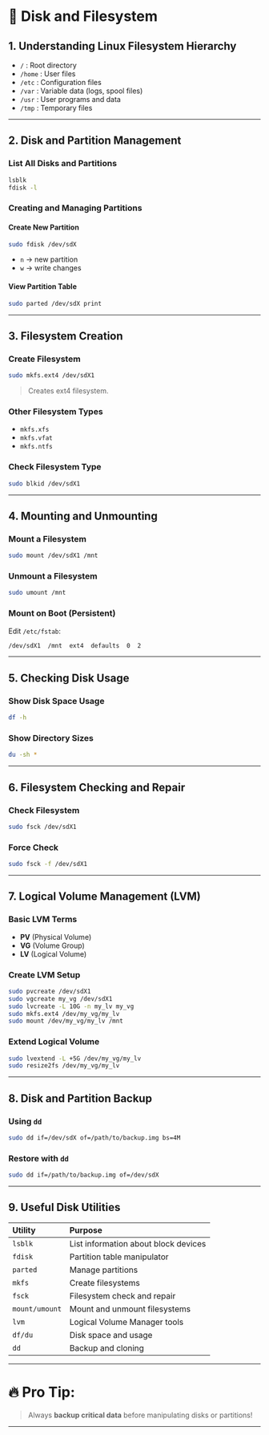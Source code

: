# 📂 Disk and Filesystem

## 1. Understanding Linux Filesystem Hierarchy
- `/` : Root directory
- `/home` : User files
- `/etc` : Configuration files
- `/var` : Variable data (logs, spool files)
- `/usr` : User programs and data
- `/tmp` : Temporary files

---

## 2. Disk and Partition Management

### List All Disks and Partitions
```bash
lsblk
fdisk -l
```

### Creating and Managing Partitions

#### Create New Partition
```bash
sudo fdisk /dev/sdX
```
- `n` → new partition
- `w` → write changes

#### View Partition Table
```bash
sudo parted /dev/sdX print
```

---

## 3. Filesystem Creation

### Create Filesystem
```bash
sudo mkfs.ext4 /dev/sdX1
```
> Creates ext4 filesystem.

### Other Filesystem Types
- `mkfs.xfs`
- `mkfs.vfat`
- `mkfs.ntfs`

### Check Filesystem Type
```bash
sudo blkid /dev/sdX1
```

---

## 4. Mounting and Unmounting

### Mount a Filesystem
```bash
sudo mount /dev/sdX1 /mnt
```

### Unmount a Filesystem
```bash
sudo umount /mnt
```

### Mount on Boot (Persistent)
Edit `/etc/fstab`:
```bash
/dev/sdX1  /mnt  ext4  defaults  0  2
```

---

## 5. Checking Disk Usage

### Show Disk Space Usage
```bash
df -h
```

### Show Directory Sizes
```bash
du -sh *
```

---

## 6. Filesystem Checking and Repair

### Check Filesystem
```bash
sudo fsck /dev/sdX1
```

### Force Check
```bash
sudo fsck -f /dev/sdX1
```

---

## 7. Logical Volume Management (LVM)

### Basic LVM Terms
- **PV** (Physical Volume)
- **VG** (Volume Group)
- **LV** (Logical Volume)
 
### Create LVM Setup
```bash
sudo pvcreate /dev/sdX1
sudo vgcreate my_vg /dev/sdX1
sudo lvcreate -L 10G -n my_lv my_vg
sudo mkfs.ext4 /dev/my_vg/my_lv
sudo mount /dev/my_vg/my_lv /mnt
```

### Extend Logical Volume
```bash
sudo lvextend -L +5G /dev/my_vg/my_lv
sudo resize2fs /dev/my_vg/my_lv
```

---

## 8. Disk and Partition Backup

### Using `dd`
```bash
sudo dd if=/dev/sdX of=/path/to/backup.img bs=4M
```

### Restore with `dd`
```bash
sudo dd if=/path/to/backup.img of=/dev/sdX
```

---

## 9. Useful Disk Utilities

| Utility | Purpose |
|:-------|:--------|
| `lsblk` | List information about block devices |
| `fdisk` | Partition table manipulator |
| `parted` | Manage partitions |
| `mkfs` | Create filesystems |
| `fsck` | Filesystem check and repair |
| `mount/umount` | Mount and unmount filesystems |
| `lvm` | Logical Volume Manager tools |
| `df/du` | Disk space and usage |
| `dd` | Backup and cloning |

---

# 🔥 Pro Tip:
> Always **backup critical data** before manipulating disks or partitions!

---


